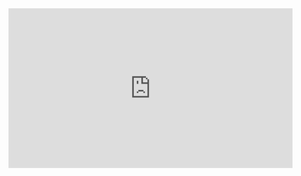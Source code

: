 <iframe width="560" height="315" src="https://learn.zone01kisumu.ke/git/aaochieng/atm-management-system/src/branch/main/assets/1.mp4" frameborder="0" allow="accelerometer; autoplay; clipboard-write; encrypted-media; gyroscope; picture-in-picture" allowfullscreen></iframe>
